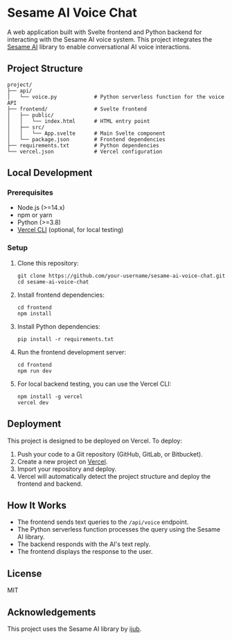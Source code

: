 # Sesame AI Voice Chat

A web application built with Svelte frontend and Python backend for interacting with the Sesame AI voice system. This project integrates the [Sesame AI](https://github.com/ijub/sesame_ai) library to enable conversational AI voice interactions.

## Project Structure

```
project/
├── api/
│   └── voice.py            # Python serverless function for the voice API
├── frontend/               # Svelte frontend
│   ├── public/
│   │   └── index.html      # HTML entry point
│   ├── src/
│   │   └── App.svelte      # Main Svelte component
│   └── package.json        # Frontend dependencies
├── requirements.txt        # Python dependencies
└── vercel.json             # Vercel configuration
```

## Local Development

### Prerequisites

- Node.js (>=14.x)
- npm or yarn
- Python (>=3.8)
- [Vercel CLI](https://vercel.com/docs/cli) (optional, for local testing)

### Setup

1. Clone this repository:
   ```
   git clone https://github.com/your-username/sesame-ai-voice-chat.git
   cd sesame-ai-voice-chat
   ```

2. Install frontend dependencies:
   ```
   cd frontend
   npm install
   ```

3. Install Python dependencies:
   ```
   pip install -r requirements.txt
   ```

4. Run the frontend development server:
   ```
   cd frontend
   npm run dev
   ```

5. For local backend testing, you can use the Vercel CLI:
   ```
   npm install -g vercel
   vercel dev
   ```

## Deployment

This project is designed to be deployed on Vercel. To deploy:

1. Push your code to a Git repository (GitHub, GitLab, or Bitbucket).
2. Create a new project on [Vercel](https://vercel.com).
3. Import your repository and deploy.
4. Vercel will automatically detect the project structure and deploy the frontend and backend.

## How It Works

- The frontend sends text queries to the `/api/voice` endpoint.
- The Python serverless function processes the query using the Sesame AI library.
- The backend responds with the AI's text reply.
- The frontend displays the response to the user.

## License

MIT

## Acknowledgements

This project uses the Sesame AI library by [ijub](https://github.com/ijub). 
